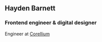 ## Hayden Barnett

### Frontend engineer & digital designer

Engineer at [Corellium](https://www.corellium.com/)
